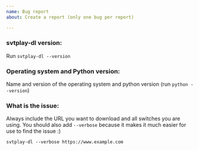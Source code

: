 ```yaml
---
name: Bug report
about: Create a report (only one bug per report)

---
```


<!-- BUG TEMPLATE -->

### svtplay-dl version:

Run `svtplay-dl --version`

### Operating system and Python version:

Name and version of the operating system and python version (run `python --version`)

### What is the issue:

Always include the URL you want to download and all switches you are using.
You should also add `--verbose` because it makes it much easier for use to find the issue :)

    svtplay-dl --verbose https://www.example.com
